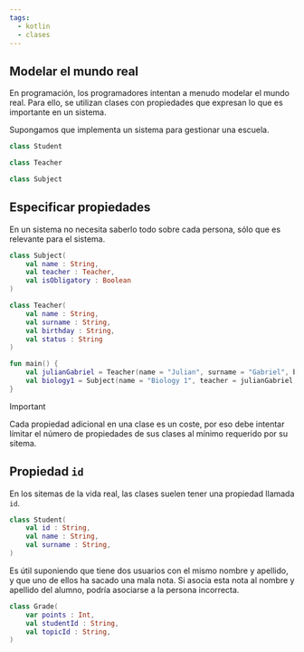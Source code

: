 ```yaml
---
tags:
  - kotlin
  - clases
---
```

## Modelar el mundo real

En programación, los programadores intentan a menudo modelar el mundo real. Para ello, se utilizan clases con propiedades que expresan lo que es importante en un sistema.

Supongamos que implementa un sistema para gestionar una escuela.

```kotlin
class Student

class Teacher

class Subject
```

## Especificar propiedades

En un sistema no necesita saberlo todo sobre cada persona, sólo que es relevante para el sistema.

```kotlin
class Subject(
	val name : String,
	val teacher : Teacher,
	val isObligatory : Boolean
)

class Teacher(
	val name : String,
	val surname : String,
	val birthday : String,
	val status : String
)

fun main() {
	val julianGabriel = Teacher(name = "Julian", surname = "Gabriel", birthday = "20.01.2005", status = "ACTIVE")
	val biology1 = Subject(name = "Biology 1", teacher = julianGabriel, isobligatory = true)
}
```

>[!IMPORTANT]
>Cada propiedad adicional en una clase es un coste, por eso debe intentar límitar el número de propiedades de sus clases al mínimo requerido por su sitema.

## Propiedad `id`

En los sitemas de la vida real, las clases suelen tener una propiedad llamada `id`.

```kotlin
class Student(
	val id : String,
	val name : String,
	val surname : String,
)
```

Es útil suponiendo que tiene dos usuarios con el mismo nombre y apellido, y que uno de ellos ha sacado una mala nota. Si asocia esta nota al nombre y apellido del alumno, podría asociarse a la persona incorrecta.

```kotlin
class Grade(
	var points : Int,
	val studentId : String,
	val topicId : String,
)
```


